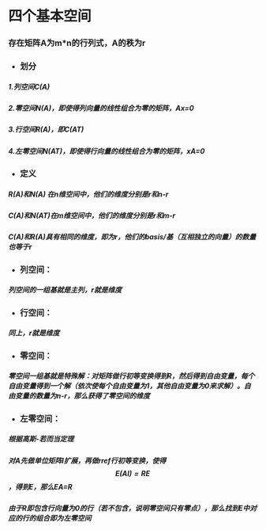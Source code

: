 # 四个基本空间

### 存在矩阵A为m\*n的行列式，A的秩为r

* ### 划分

##### 1.列空间C\(A\)

##### 2.零空间N\(A\)，即使得列向量的线性组合为零的矩阵，Ax=0

##### 3.行空间R\(A\)，即C\(AT\)

##### 4.左零空间N\(AT\)，即使得行向量的线性组合为零的矩阵，xA=0

* ### 定义

##### R\(A\)和N\(A\) 在n维空间中，他们的维度分别是r和n-r

##### C\(A\)和N\(AT\)在m维空间中，他们的维度分别是r和m-r

##### C\(A\)和R\(A\)具有相同的维度，即为r，他们的basis/基（互相独立的向量）的数量也等于r

* ### 列空间：

##### 列空间的一组基就是主列，r就是维度

* ### 行空间：

##### 同上，r就是维度

* ### 零空间：

##### 零空间一组基就是特殊解：对矩阵做行初等变换得到R，然后得到自由变量，每个自由变量得到一个解（依次使每个自由变量为1，其他自由变量为0来求解）。自由变量的数量为n-r，那么获得了零空间的维度

* ### 左零空间：

##### 根据高斯-若而当定理

##### 对A先做单位矩阵I扩展，再做rref行初等变换，使得$$E(AI)=RE$$，得到E，那么EA=R

##### 由于R即包含行向量为0的行（若不包含，说明零空间只有零点），那么找到E中对应的行的组合即为左零空间

##### 



